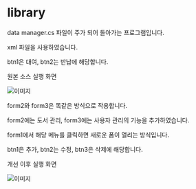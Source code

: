# library

data manager.cs 파일이 주가 되어 돌아가는 프로그램입니다.

xml 파일을 사용하였습니다.

btn1은 대여, btn2는 반납에 해당합니다.

원본 소스 실행 화면


![이미지](https://cdn.discordapp.com/attachments/1082195243690111037/1117399364135034880/image.png)

form2와 form3은 똑같은 방식으로 작용합니다.

form2에는 도서 관리, form3에는 사용자 관리의 기능을 추가하였습니다.

form1에서 해당 메뉴를 클릭하면 새로운 폼이 열리는 방식입니다.

btn1은 추가, btn2는 수정, btn3은 삭제에 해당합니다.

개선 이후 실행 화면

![이미지](https://cdn.discordapp.com/attachments/1082195243690111037/1117689918953635961/image.png)
